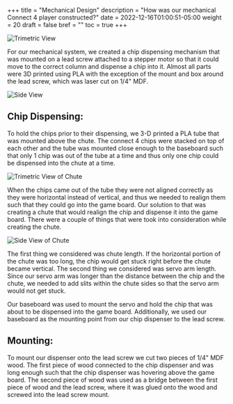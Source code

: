+++
title = "Mechanical Design"
description = "How was our mechanical Connect 4 player constructed?"
date = 2022-12-16T01:00:51-05:00
weight = 20
draft = false
bref = ""
toc = true
+++

![Trimetric View](/pie-2022-03/4-circle/public/images/trimetricView.png)

For our mechanical system, we created a chip dispensing mechanism that was mounted on a lead screw attached to a stepper motor so that it could move to the correct column and dispense a chip into it. Almost all parts were 3D printed using PLA with the exception of the mount and box around the lead screw, which was laser cut on 1/4" MDF.

![Side View](/pie-2022-03/4-circle/public/images/sideView.png)

## Chip Dispensing:
To hold the chips prior to their dispensing, we 3-D printed a PLA tube that was mounted above the chute. The connect 4 chips were stacked on top of each other and the tube was mounted close enough to the baseboard such that only 1 chip was out of the tube at a time and thus only one chip could be dispensed into the chute at a time.

![Trimetric View of Chute](/pie-2022-03/4-circle/public/images/chuteTrimetric.png)

When the chips came out of the tube they were not aligned correctly as they were horizontal instead of vertical, and thus we needed to realign them such that they could go into the game board. Our solution to that was creating a chute that would realign the chip and dispense it into the game board. There were a couple of things that were took into consideration while creating the chute. 

![Side View of Chute](/pie-2022-03/4-circle/public/images/chuteSlide.png)

The first thing we considered was chute length. If the horizontal portion of the chute was too long, the chip would get stuck right before the chute became vertical. The second thing we considered was servo arm length. Since our servo arm was longer than the distance between the chip and the chute, we needed to add slits within the chute sides so that the servo arm would not get stuck. 

Our baseboard was used to mount the servo and hold the chip that was about to be dispensed into the game board. Additionally, we used our baseboard as the mounting point from our chip dispenser to the lead screw.

## Mounting: 
To mount our dispenser onto the lead screw we cut two pieces of 1/4" MDF wood. The first piece of wood connected to the chip dispenser and was long enough such that the chip dispenser was hovering above the game board. The second piece of wood was used as a bridge between the first piece of wood and the lead screw, where it was glued onto the wood and screwed into the lead screw mount. 
